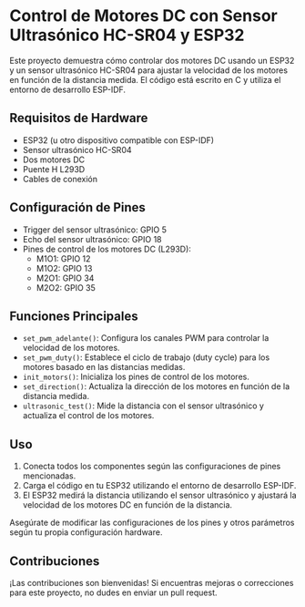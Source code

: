 # Control de Motores DC con Sensor Ultrasónico HC-SR04 y ESP32

Este proyecto demuestra cómo controlar dos motores DC usando un ESP32 y un sensor ultrasónico HC-SR04 para ajustar la velocidad de los motores en función de la distancia medida. El código está escrito en C y utiliza el entorno de desarrollo ESP-IDF.

## Requisitos de Hardware

- ESP32 (u otro dispositivo compatible con ESP-IDF)
- Sensor ultrasónico HC-SR04
- Dos motores DC
- Puente H L293D
- Cables de conexión

## Configuración de Pines

- Trigger del sensor ultrasónico: GPIO 5
- Echo del sensor ultrasónico: GPIO 18
- Pines de control de los motores DC (L293D):
  - M1O1: GPIO 12
  - M1O2: GPIO 13
  - M2O1: GPIO 34
  - M2O2: GPIO 35

## Funciones Principales

- `set_pwm_adelante()`: Configura los canales PWM para controlar la velocidad de los motores.
- `set_pwm_duty()`: Establece el ciclo de trabajo (duty cycle) para los motores basado en las distancias medidas.
- `init_motors()`: Inicializa los pines de control de los motores.
- `set_direction()`: Actualiza la dirección de los motores en función de la distancia medida.
- `ultrasonic_test()`: Mide la distancia con el sensor ultrasónico y actualiza el control de los motores.

## Uso

1. Conecta todos los componentes según las configuraciones de pines mencionadas.
2. Carga el código en tu ESP32 utilizando el entorno de desarrollo ESP-IDF.
3. El ESP32 medirá la distancia utilizando el sensor ultrasónico y ajustará la velocidad de los motores DC en función de la distancia.

Asegúrate de modificar las configuraciones de los pines y otros parámetros según tu propia configuración hardware.

## Contribuciones

¡Las contribuciones son bienvenidas! Si encuentras mejoras o correcciones para este proyecto, no dudes en enviar un pull request.
